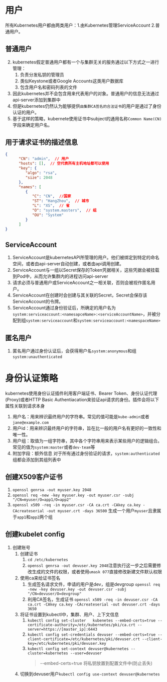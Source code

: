 # 用户
所有Kubernetes用户都由两类用户：1.由Kubernetes管理ServiceAccount 2.普通用户。

## 普通用户
2. kubernetes假定普通用户都有一个与集群无关的服务通过以下方式之一进行管理：
   1. 负责分发私钥的管理员
   2. 类似Keystone或者Google Accounts这类用户数据库
   3. 包含用户名和密码列表的文件
3. 因此kubernetes并不会包含用来代表用户的对象。普通用户的信息无法通过api-server添加到集群中
4. 但是kubernetes仍然认为能够提供`由集群CA签名的合法证书`的用户是通过了身份认证的用户。
5. 基于这样的策略，kubernete使用证书中subject的通用名称`Common Name(CN)`字段来确定用户名。

## 用于请求证书的描述信息
```json
{
      "CN": "admin",  // 用户
      "hosts": [],  // 空代表所有主机地址都可以使用
      "key": {
         "algo": "rsa",
         "size": 2048
      },
      "names": [
         {
            "C": "CN",  //国家
            "ST": "HangZhou",  // 城市
            "L": "XS",  // 省
            "O": "system.masters",  // 组
            "OU": "System"
         }
      ]
}
```

## ServiceAccount
1. ServiceAccount是kubernetesAPI所管理的用户。他们被绑定到特定的命名空间，或者由api-server自动创建，或者由api调用创建。
2. ServiceAccount与一组以Secret保存的Token凭据相关，这些凭据会被挂载到Pod中，从而允许集群内的进程访问api-server
3. 请求必须与普通用户或ServiceAccount之一相关联，否则会被视作匿名用户。
4. ServiceAccount在创建时会创建与其关联的Secret，Secret会保存该ServiceAccount的令牌。
5. ServiceAccount通过身份验证后，所确定的用户名为`system:serviceaccount:<namesapceName>:<serviceAccountName>`，并被分配到组`system:serviceaccount`和`system:serviceaccount:<namespaceName>`

## 匿名用户
1. 匿名用户通过身份认证后，会获得用户名`system:anonymous`和组`system:unauthenticated`

# 身份认证策略
kubernetes使用身份认证插件利用客户端证书、Bearer Token、身份认证代理(Proxy)或者HTTP Basic Authentiacation来验证api请求的身份。插件会将以下属性关联到请求本身
1. 用户名：用来辨识最终用户的字符串。常见的值可能是`kube-admin`或者`jane@example.com`
2. 用户id：用来辨识最终用户的字符串，旨在比一般的用户名有更好的一致性和唯一性。
3. 用户组：取值为一组字符串，其中各个字符串用来表示某些用户的逻辑组合。常见的值为`system:master`或者`dev-team`等
4. 附加字段：额外信息
对于所有通过身份验证的请求，`system:authenticated`组都会添加到其组列表中


## 创建X509客户证书
1. `openssl genrsa -out myuser.key 2048`
2. `openssl req -new -key myuser.key -out myuser.csr -subj "/CN=myuser/O=app1/O=app2"`
3. `openssl x509 -req -in myuser.csr -CA ca.crt -CAkey ca.key -CAcreateserial -out myuser.crt -days 36500`
生成一个用户`myuser`且隶属于`app1`和`app2`两个组

## 创建kubelet config
1. 创建账号
   1. 创建证书
      1. `cd /etc/kubernetes`
      2. `openssl genrsa -out devuser.key 2048`注意执行这一步之后需要修改生成的文件的权限，或者使用`umask 077`直接修改新建文件默认权限
   2. 使用ca来给证书签名
      1. 生成签名请求文件，申请的用户是dev，组是devgroup
         `openssl req -new -key devuser.key -out devuser.csr -subj "/CN=devuser/O=devgroup"`
      2. 利用CA签名，生成证书
         `openssl x509 -req -in devuser.csr -CA ca.crt -CAkey ca.key -CAcreateserial -out devuser.crt -days 3650`
   3. 将证书设置到kubectl中，集群、用户、上下文信息
      1. `kubectl config set-cluster   kubenetes --embed-certs=true --certificate-authority=/etc/kubernetes/pki/ca.crt --server=https://[master_ip]:6443`
      2. `kubectl config set-credentials devuser --embed-certs=true --client-certificate=/etc/kubernetes/pki/devuser.crt --client-key=/etc/kubernetes/pki/devuser.key`
      3. `kubectl config set-context devuser@kubernetes --cluster=kubernetes --user=devuser`
         > --embed-certs=true 将私钥放置到配置文件中(防止丢失)
   4. 切换到devuser用户`kubectl config use-context devuser@kubernetes`